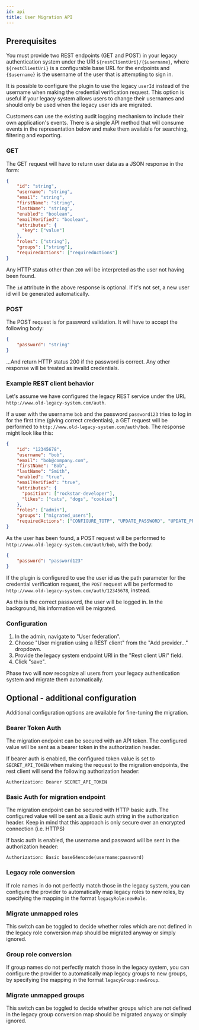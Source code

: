 ```yaml
---
id: api
title: User Migration API
---
```


## Prerequisites

You must provide two REST endpoints (GET and POST) in your legacy authentication system under the URI `${restClientUri}/{$username}`, where `${restClientUri}` is a configurable base URL for the endpoints and `{$username}` is the
username of the user that is attempting to sign in.

It is possible to configure the plugin to use the legacy `userId` instead of the username when making the credential verification request. This option is useful if your legacy system allows users to change their usernames and should only be used when the legacy user ids are migrated.

Customers can use the existing audit logging mechanism to include their own application's events. There is a single API method that will consume events in the representation below and make them available for searching, filtering and exporting.

### GET
The GET request will have to return user data as a JSON response in the form:
```json
{
    "id": "string",
    "username": "string",
    "email": "string",
    "firstName": "string",
    "lastName": "string",
    "enabled": "boolean",
    "emailVerified": "boolean",
    "attributes": {
      "key": ["value"]
    },
    "roles": ["string"],
    "groups": ["string"],
    "requiredActions": ["requiredActions"]
}
```


Any HTTP status other than `200` will be interpreted as the user not having been found. 

The `id` attribute in the above response is optional. If it's not set, a new user id will be generated automatically.

### POST
The POST request is for password validation. It will have to accept the following body:
```json
{
    "password": "string"
}
```

...And return HTTP status 200 if the password is correct. Any other response will be treated as invalid credentials.

### Example REST client behavior

Let's assume we have configured the legacy REST service under the URL `http://www.old-legacy-system.com/auth`.

If a user with the username `bob` and the password `password123` tries to log in for the first time (giving correct credentials), a GET request will be performed to `http://www.old-legacy-system.com/auth/bob`.
The response might look like this:
```json
{
    "id": "12345678",
    "username": "bob",
    "email": "bob@company.com",
    "firstName": "Bob",
    "lastName": "Smith",
    "enabled": "true",
    "emailVerified": "true",
    "attributes": {
      "position": ["rockstar-developer"],
      "likes": ["cats", "dogs", "cookies"]
    },
    "roles": ["admin"],
    "groups": ["migrated_users"],
    "requiredActions": ["CONFIGURE_TOTP", "UPDATE_PASSWORD", "UPDATE_PROFILE", "update_user_locale"]
}
```

As the user has been found, a POST request will be performed to `http://www.old-legacy-system.com/auth/bob`, with
the body:
```json
{
    "password": "password123"
}
```

If the plugin is configured to use the user id as the path parameter for the credential verification request, the `POST` request will be performed to `http://www.old-legacy-system.com/auth/12345678`, instead.

As this is the correct password, the user will be logged in. In the background, his information will be migrated.

### Configuration

1. In the admin, navigate to "User federation".
1. Choose "User migration using a REST client" from the "Add provider..." dropdown.
1. Provide the legacy system endpoint URI in the "Rest client URI" field.
1. Click "save".

Phase two will now recognize all users from your legacy authentication system and migrate them automatically.

## Optional - additional configuration

Additional configuration options are available for fine-tuning the migration. 

### Bearer Token Auth

The migration endpoint can be secured with an API token. The configured value will be sent as a bearer token in the authorization header.

If bearer auth is enabled, the configured token value is set to `SECRET_API_TOKEN` when making the request to the migration endpoints, the rest client will send the following authorization header:
```
Authorization: Bearer SECRET_API_TOKEN
```

### Basic Auth for migration endpoint

The migration endpoint can be secured with HTTP basic auth. 
The configured value will be sent as a Basic auth string in the authorization header.
Keep in mind that this approach is only secure over an encrypted connection (i.e. HTTPS)

If basic auth is enabled, the username and password will be sent in the authorization header:

```
Authorization: Basic base64encode(username:password)
```

### Legacy role conversion

If role names in do not perfectly match those in the legacy system, you can configure the provider to automatically map legacy roles to new roles, by specifying the mapping in the format `legacyRole:newRole`.

### Migrate unmapped roles

This switch can be toggled to decide whether roles which are not defined in the legacy role conversion map should be
 migrated anyway or simply ignored.

### Group role conversion

If group names do not perfectly match those in the legacy system, you can configure the provider to automatically map legacy groups to new groups, by specifying the mapping in the format `legacyGroup:newGroup`.

### Migrate unmapped groups

This switch can be toggled to decide whether groups which are not defined in the legacy group conversion map should be migrated anyway or simply ignored.
